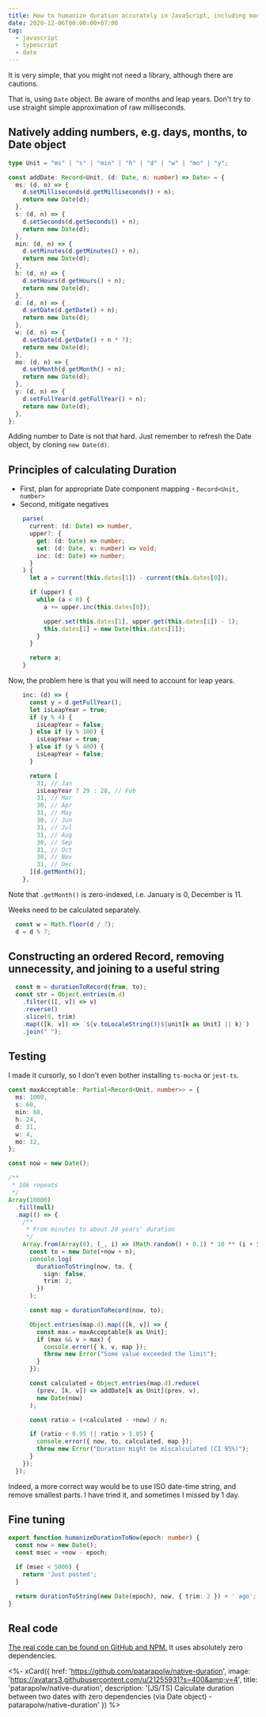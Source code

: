 ```yaml
---
title: How to humanize duration accurately in JavaScript, including months and years
date: 2020-12-06T00:00:00+07:00
tag:
  - javascript
  - typescript
  - date
---
```


It is very simple, that you might not need a library, although there are cautions.

That is, using `Date` object. Be aware of months and leap years. Don't try to use straight simple approximation of raw milliseconds.

<!-- excerpt -->

## Natively adding numbers, e.g. days, months, to Date object

```ts
type Unit = "ms" | "s" | "min" | "h" | "d" | "w" | "mo" | "y";

const addDate: Record<Unit, (d: Date, n: number) => Date> = {
  ms: (d, n) => {
    d.setMilliseconds(d.getMilliseconds() + n);
    return new Date(d);
  },
  s: (d, n) => {
    d.setSeconds(d.getSeconds() + n);
    return new Date(d);
  },
  min: (d, n) => {
    d.setMinutes(d.getMinutes() + n);
    return new Date(d);
  },
  h: (d, n) => {
    d.setHours(d.getHours() + n);
    return new Date(d);
  },
  d: (d, n) => {
    d.setDate(d.getDate() + n);
    return new Date(d);
  },
  w: (d, n) => {
    d.setDate(d.getDate() + n * 7);
    return new Date(d);
  },
  mo: (d, n) => {
    d.setMonth(d.getMonth() + n);
    return new Date(d);
  },
  y: (d, n) => {
    d.setFullYear(d.getFullYear() + n);
    return new Date(d);
  },
};
```

Adding number to Date is not that hard. Just remember to refresh the Date object, by cloning `new Date(d)`.

## Principles of calculating Duration

- First, plan for appropriate Date component mapping - `Record<Unit, number>`
- Second, mitigate negatives

```ts
    parse(
      current: (d: Date) => number,
      upper?: {
        get: (d: Date) => number;
        set: (d: Date, v: number) => void;
        inc: (d: Date) => number;
      }
    ) {
      let a = current(this.dates[1]) - current(this.dates[0]);

      if (upper) {
        while (a < 0) {
          a += upper.inc(this.dates[0]);

          upper.set(this.dates[1], upper.get(this.dates[1]) - 1);
          this.dates[1] = new Date(this.dates[1]);
        }
      }

      return a;
    }
```

Now, the problem here is that you will need to account for leap years.

```ts
    inc: (d) => {
      const y = d.getFullYear();
      let isLeapYear = true;
      if (y % 4) {
        isLeapYear = false;
      } else if (y % 100) {
        isLeapYear = true;
      } else if (y % 400) {
        isLeapYear = false;
      }

      return [
        31, // Jan
        isLeapYear ? 29 : 28, // Feb
        31, // Mar
        30, // Apr
        31, // May
        30, // Jun
        31, // Jul
        31, // Aug
        30, // Sep
        31, // Oct
        30, // Nov
        31, // Dec
      ][d.getMonth()];
    },
```

Note that `.getMonth()` is zero-indexed, i.e. January is 0, December is 11.

Weeks need to be calculated separately.

```ts
  const w = Math.floor(d / 7);
  d = d % 7;
```

## Constructing an ordered Record, removing unnecessity, and joining to a useful string

```ts
  const m = durationToRecord(from, to);
  const str = Object.entries(m.d)
    .filter(([, v]) => v)
    .reverse()
    .slice(0, trim)
    .map(([k, v]) => `${v.toLocaleString()}${unit[k as Unit] || k}`)
    .join(" ");
```

## Testing

I made it cursorly, so I don't even bother installing `ts-mocha` or `jest-ts`.

```ts
const maxAcceptable: Partial<Record<Unit, number>> = {
  ms: 1000,
  s: 60,
  min: 60,
  h: 24,
  d: 31,
  w: 4,
  mo: 12,
};

const now = new Date();

/**
 * 10k repeats
 */
Array(10000)
  .fill(null)
  .map(() => {
    /**
     * From minutes to about 20 years' duration
     */
    Array.from(Array(8), (_, i) => (Math.random() + 0.1) * 10 ** (i + 5)).map((n) => {
      const to = new Date(+now + n);
      console.log(
        durationToString(now, to, {
          sign: false,
          trim: 2,
        })
      );

      const map = durationToRecord(now, to);

      Object.entries(map.d).map(([k, v]) => {
        const max = maxAcceptable[k as Unit];
        if (max && v > max) {
          console.error({ k, v, map });
          throw new Error("Some value exceeded the limit");
        }
      });

      const calculated = Object.entries(map.d).reduce(
        (prev, [k, v]) => addDate[k as Unit](prev, v),
        new Date(now)
      );

      const ratio = (+calculated - +now) / n;

      if (ratio < 0.95 || ratio > 1.05) {
        console.error({ now, to, calculated, map });
        throw new Error("Duration might be miscalculated (CI 95%)");
      }
    });
  });
```

Indeed, a more correct way would be to use ISO date-time string, and remove smallest parts. I have tried it, and sometimes I missed by 1 day.

## Fine tuning

```ts
export function humanizeDurationToNow(epoch: number) {
  const now = new Date();
  const msec = +now - epoch;

  if (msec < 5000) {
    return 'Just posted';
  }

  return durationToString(new Date(epoch), now, { trim: 2 }) + ' ago';
}
```

## Real code

[The real code can be found on GitHub and NPM.](https://github.com/patarapolw/native-duration) It uses absolutely zero dependencies.

<%- xCard({
  href: 'https://github.com/patarapolw/native-duration',
  image: 'https://avatars3.githubusercontent.com/u/21255931?s=400&amp;v=4',
  title: 'patarapolw/native-duration',
  description: '[JS/TS] Calculate duration between two dates with zero dependencies (via Date object) - patarapolw/native-duration'
}) %>
